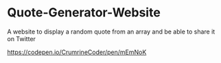 # Quote-Generator-Website
A website to display a random quote from an array and be able to share it on Twitter

https://codepen.io/CrumrineCoder/pen/mEmNoK

